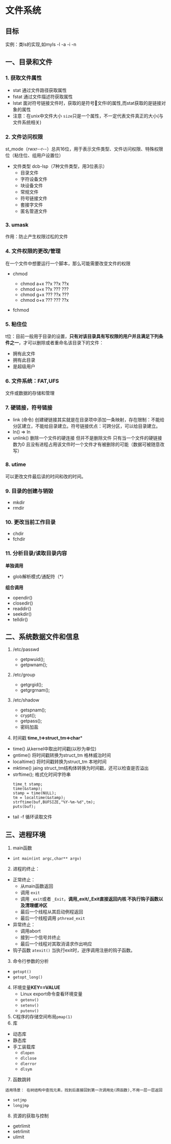 # 文件系统

## 目标

实例：类ls的实现,如myls -l -a -i -n

## 一、目录和文件

### 1. 获取文件属性

- stat 通过文件路径获取属性
- fstat 通过文件描述符获取属性
- lstat 面对符号链接文件时，获取的是符号🔗文件l的属性,而stat获取的是链接对象的属性
- 注意：在unix中文件大小 `size`只是一个属性，不一定代表文件真正的大小(与文件系统相关)

### 2. 文件访问权限

st_mode（rwxr--r--）总共16位，用于表示文件类型、文件访问权限、特殊权限位（粘住位、组用户设置位）

- 文件类型 dcb-lsp（7种文件类型，用3位表示）
  - 目录文件
  - 字符设备文件
  - 块设备文件
  - 常规文件
  - 符号链接文件
  - 套接字文件
  - 匿名管道文件

### 3. umask

  作用：防止产生权限过松的文件

### 4. 文件权限的更改/管理

  在一个文件中想要运行一个脚本，那么可能需要改变文件的权限

- chmod

  - chmod a+x ??x ??x ??x
  - chmod u+x ??x ??? ???
  - chmod g+x ??? ??x ???
  - chmod o+x ??? ??? ??x
- fchmod

### 5. 粘住位

  t位：目前一般用于目录的设置，**只有对该目录具有写权限的用户并且满足下列条件之一**，才可以删除或者重命名该目录下的文件：

- 拥有此文件
- 拥有此目录
- 是超级用户

### 6. 文件系统：FAT,UFS

  文件或数据的存储和管理

### 7. 硬链接，符号链接

- link (命令) 创建硬链接其实就是在目录项中添加一条映射，存在限制：不能给分区建立，不能给目录建立。符号链接优点：可跨分区，可以给目录建立。
- ln() => ln
- unlink() 删除一个文件的硬连接 但并不是删除文件 只有当一个文件的硬链接数为0 且没有进程占用该文件时一个文件才有被删除的可能（数据可被随意改写）

### 8. utime

  可以更改文件最后读的时间和改的时间。

### 9. 目录的创建与销毁

- mkdir
- rmdir

### 10. 更改当前工作目录

- chdir
- fchdir

### 11. 分析目录/读取目录内容

**单独调用**

- glob解析模式/通配符（*）

**组合调用**

- opendir()
- closedir()
- readdir()
- seekdir()
- telldir()

## 二、系统数据文件和信息

1. /etc/passwd

   - getpwuid();
   - getpwnam();
2. /etc/group

   - getgrgid();
   - getgrgrnam();
3. /etc/shadow

   - getspnam();
   - crypt();
   - getpass();
   - 密码加盐
4. 时间戳
   **time_t=>struct_tm=>char***

- time() 从kernel中取出时间戳(以秒为单位)
- gntime() 将时间戳转换为struct_tm 格林威治时间
- localtime() 将时间戳转换为struct_tm 本地时间
- mktime() jaing struct_tm结构体转换为时间戳，还可以检查是否溢出
- strftime(); 格式化时间字符串
  ```
  time_t stamp;
  time(&stamp);
  stamp = time(NULL);
  tm = localtime(&stamp);
  strftime(buf,BUFSIZE,"%Y-%m-%d",tm);
  puts(buf);
  ```
- tail -f 循环读取文件

## 三、进程环境

1. main函数

- `int main(int argc,char** argv)`

2. 进程的终止：

- 正常终止：
  - 从main函数返回
  - 调用 `exit`
  - 调用 `_exit`或者 `_Exit`，**调用_exit/_Exit直接返回内核  不执行钩子函数以及清理缓冲区**
  - 最后一个线程从其启动例程返回
  - 最后一个线程调用 `pthread_exit`
- 异常终止：
  - 调用abort
  - 接到一个信号并终止
  - 最后一个线程对其取消请求作出响应
- 钩子函数 `atexit()`
  当执行exit时，逆序调用注册的钩子函数。

3. 命令行参数的分析

- `getopt()`
- `getopt_long()`

4. 环境变量**KEY==VALUE**
   - Linux export命令查看环境变量
   - `getenv()`
   - `setenv()`
   - `putenv()`
5. C程序的存储空间布局`pmap(1)`
6. 库

- 动态库
- 静态库
- 手工装载库
  - `dlopen`
  - `dlclose`
  - `dlerror`
  - `dlsym`

7. 函数跳转

```
适用场景： 在树结构中查找元素，找到后直接回到第一次调用处(跨函数),不用一层一层返回
```

- `setjmp`
- `longjmp`

8. 资源的获取与控制

- getrlimit
- setrlimit
- ulimit
